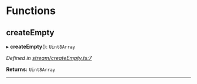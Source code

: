 

# Functions

<a id="createempty"></a>

##  createEmpty

▸ **createEmpty**(): `Uint8Array`

*Defined in [stream/createEmpty.ts:7](https://github.com/polkadot-js/common/blob/c11f068/packages/trie-codec/src/stream/createEmpty.ts#L7)*

**Returns:** `Uint8Array`

___

